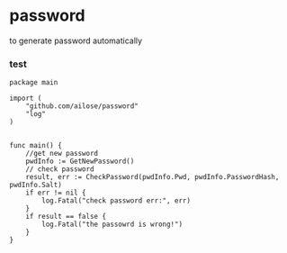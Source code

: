 # password
to generate password  automatically

### test
```
package main

import (
	"github.com/ailose/password"
	"log"
)


func main() {
	//get new password
	pwdInfo := GetNewPassword()
	// check password
	result, err := CheckPassword(pwdInfo.Pwd, pwdInfo.PasswordHash, pwdInfo.Salt)
	if err != nil {
		log.Fatal("check password err:", err)
	}
	if result == false {
		log.Fatal("the passowrd is wrong!")
	}
}

```
